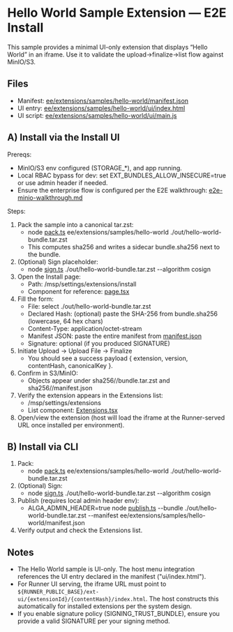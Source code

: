 # Hello World Sample Extension — E2E Install

This sample provides a minimal UI-only extension that displays “Hello World” in an iframe. Use it to validate the upload→finalize→list flow against MinIO/S3.

## Files
- Manifest: [ee/extensions/samples/hello-world/manifest.json](ee/extensions/samples/hello-world/manifest.json)
- UI entry: [ee/extensions/samples/hello-world/ui/index.html](ee/extensions/samples/hello-world/ui/index.html)
- UI script: [ee/extensions/samples/hello-world/ui/main.js](ee/extensions/samples/hello-world/ui/main.js)

## A) Install via the Install UI

Prereqs:
- MinIO/S3 env configured (STORAGE_*), and app running.
- Local RBAC bypass for dev: set EXT_BUNDLES_ALLOW_INSECURE=true or use admin header if needed.
- Ensure the enterprise flow is configured per the E2E walkthrough: [e2e-minio-walkthrough.md](ee/docs/extension-system/e2e-minio-walkthrough.md:1)

Steps:
1) Pack the sample into a canonical tar.zst:
   - node [pack.ts](ee/tools/ext-bundle/pack.ts:1) ee/extensions/samples/hello-world ./out/hello-world-bundle.tar.zst
   - This computes sha256 and writes a sidecar bundle.sha256 next to the bundle.
2) (Optional) Sign placeholder:
   - node [sign.ts](ee/tools/ext-bundle/sign.ts:1) ./out/hello-world-bundle.tar.zst --algorithm cosign
3) Open the Install page:
   - Path: /msp/settings/extensions/install
   - Component for reference: [page.tsx](ee/server/src/app/msp/settings/extensions/install/page.tsx:1)
4) Fill the form:
   - File: select ./out/hello-world-bundle.tar.zst
   - Declared Hash: (optional) paste the SHA-256 from bundle.sha256 (lowercase, 64 hex chars)
   - Content-Type: application/octet-stream
   - Manifest JSON: paste the entire manifest from [manifest.json](ee/extensions/samples/hello-world/manifest.json:1)
   - Signature: optional (if you produced SIGNATURE)
5) Initiate Upload → Upload File → Finalize
   - You should see a success payload { extension, version, contentHash, canonicalKey }.
6) Confirm in S3/MinIO:
   - Objects appear under sha256/<hash>/bundle.tar.zst and sha256/<hash>/manifest.json
7) Verify the extension appears in the Extensions list:
   - /msp/settings/extensions
   - List component: [Extensions.tsx](ee/server/src/components/settings/extensions/Extensions.tsx:1)
8) Open/view the extension (host will load the iframe at the Runner-served URL once installed per environment).

## B) Install via CLI

1) Pack:
   - node [pack.ts](ee/tools/ext-bundle/pack.ts:1) ee/extensions/samples/hello-world ./out/hello-world-bundle.tar.zst
2) (Optional) Sign:
   - node [sign.ts](ee/tools/ext-bundle/sign.ts:1) ./out/hello-world-bundle.tar.zst --algorithm cosign
3) Publish (requires local admin header env):
   - ALGA_ADMIN_HEADER=true node [publish.ts](ee/tools/ext-bundle/publish.ts:1) --bundle ./out/hello-world-bundle.tar.zst --manifest ee/extensions/samples/hello-world/manifest.json
4) Verify output and check the Extensions list.

## Notes
- The Hello World sample is UI-only. The host menu integration references the UI entry declared in the manifest ("ui/index.html").
- For Runner UI serving, the iframe URL must point to `${RUNNER_PUBLIC_BASE}/ext-ui/{extensionId}/{contentHash}/index.html`. The host constructs this automatically for installed extensions per the system design.
- If you enable signature policy (SIGNING_TRUST_BUNDLE), ensure you provide a valid SIGNATURE per your signing method.